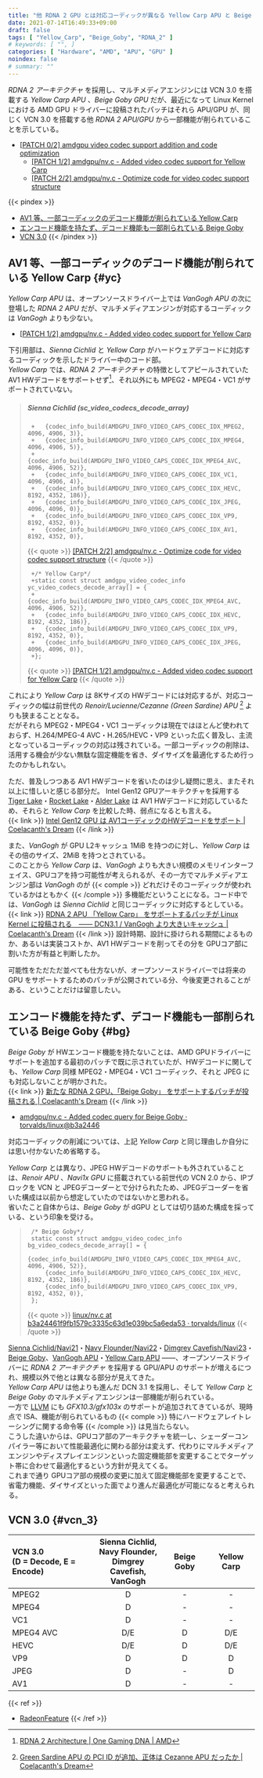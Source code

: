 ```yaml
---
title: "他 RDNA 2 GPU とは対応コーディックが異なる Yellow Carp APU と Beige Goby GPU"
date: 2021-07-14T16:49:33+09:00
draft: false
tags: [ "Yellow_Carp", "Beige_Goby", "RDNA_2" ]
# keywords: [ "", ]
categories: [ "Hardware", "AMD", "APU", "GPU" ]
noindex: false
# summary: ""
---
```


*RDNA 2 アーキテクチャ* を採用し、マルチメディアエンジンには VCN 3.0 を搭載する *Yellow Carp APU* 、*Beige Goby GPU* だが、最近になって Linux Kernel における AMD GPU ドライバーに投稿されたパッチはそれら APU/GPU が、同じく VCN 3.0 を搭載する他 *RDNA 2 APU/GPU* から一部機能が削られていることを示している。  

 * [[PATCH 0/2] amdgpu video codec support addition and code optimization](https://lists.freedesktop.org/archives/amd-gfx/2021-July/066547.html)
    * [[PATCH 1/2] amdgpu/nv.c - Added video codec support for Yellow Carp](https://lists.freedesktop.org/archives/amd-gfx/2021-July/066548.html)
    * [[PATCH 2/2] amdgpu/nv.c - Optimize code for video codec support structure](https://lists.freedesktop.org/archives/amd-gfx/2021-July/066549.html)

{{< pindex >}}
 * [AV1 等、一部コーディックのデコード機能が削られている Yellow Carp](#yc)
 * [エンコード機能を持たず、デコード機能も一部削られている Beige Goby](#bg)
 * [VCN 3.0](#vcn_3)
{{< /pindex >}}

## AV1 等、一部コーディックのデコード機能が削られている Yellow Carp {#yc}

*Yellow Carp APU* は、オープンソースドライバー上では *VanGogh APU* の次に登場した *RDNA 2 APU* だが、マルチメディアエンジンが対応するコーディックは *VanGogh* よりも少ない。  

 * [[PATCH 1/2] amdgpu/nv.c - Added video codec support for Yellow Carp](https://lists.freedesktop.org/archives/amd-gfx/2021-July/066548.html)

下引用部は、*Sienna Cichlid* と *Yellow Carp* がハードウェアデコードに対応するコーディックを示したドライバー中のコード部。  
*Yellow Carp* では、*RDNA 2 アーキテクチャ* の特徴としてアピールされていた AV1 HWデコードをサポートせず[^rdna_2]、それ以外にも MPEG2・MPEG4・VC1 がサポートされていない。  

[^czn]: [Green Sardine APU の PCI ID が追加、正体は Cezanne APU だったか | Coelacanth's Dream](/posts/2021/01/14/green_sardine-pciid/)
[^rdna_2]: [RDNA 2 Architecture | One Gaming DNA | AMD](https://www.amd.com/en/technologies/rdna-2)

 > ##### Sienna Cichlid (sc_video_codecs_decode_array)
 >
 > 		+	{codec_info_build(AMDGPU_INFO_VIDEO_CAPS_CODEC_IDX_MPEG2, 4096, 4906, 3)},
 > 		+	{codec_info_build(AMDGPU_INFO_VIDEO_CAPS_CODEC_IDX_MPEG4, 4096, 4906, 5)},
 > 		+	{codec_info_build(AMDGPU_INFO_VIDEO_CAPS_CODEC_IDX_MPEG4_AVC, 4096, 4906, 52)},
 > 		+	{codec_info_build(AMDGPU_INFO_VIDEO_CAPS_CODEC_IDX_VC1, 4096, 4906, 4)},
 > 		+	{codec_info_build(AMDGPU_INFO_VIDEO_CAPS_CODEC_IDX_HEVC, 8192, 4352, 186)},
 > 		+	{codec_info_build(AMDGPU_INFO_VIDEO_CAPS_CODEC_IDX_JPEG, 4096, 4096, 0)},
 > 		+	{codec_info_build(AMDGPU_INFO_VIDEO_CAPS_CODEC_IDX_VP9, 8192, 4352, 0)},
 > 		+	{codec_info_build(AMDGPU_INFO_VIDEO_CAPS_CODEC_IDX_AV1, 8192, 4352, 0)},
 >
 > {{< quote >}} [[PATCH 2/2] amdgpu/nv.c - Optimize code for video codec support structure](https://lists.freedesktop.org/archives/amd-gfx/2021-July/066549.html) {{< /quote >}}
 >
 > 		+/* Yellow Carp*/
 > 		+static const struct amdgpu_video_codec_info yc_video_codecs_decode_array[] = {
 > 		+	{codec_info_build(AMDGPU_INFO_VIDEO_CAPS_CODEC_IDX_MPEG4_AVC, 4096, 4906, 52)},
 > 		+	{codec_info_build(AMDGPU_INFO_VIDEO_CAPS_CODEC_IDX_HEVC, 8192, 4352, 186)},
 > 		+	{codec_info_build(AMDGPU_INFO_VIDEO_CAPS_CODEC_IDX_VP9, 8192, 4352, 0)},
 > 		+	{codec_info_build(AMDGPU_INFO_VIDEO_CAPS_CODEC_IDX_JPEG, 4096, 4096, 0)},
 > 		+};
 >
 > {{< quote >}} [[PATCH 1/2] amdgpu/nv.c - Added video codec support for Yellow Carp](https://lists.freedesktop.org/archives/amd-gfx/2021-July/066548.html) {{< /quote >}}

これにより *Yellow Carp* は 8Kサイズの HWデコードには対応するが、対応コーディックの幅は前世代の *Renoir/Lucienne/Cezanne (Green Sardine) APU* [^czn] よりも狭まることとなる。  
だがそれら MPEG2・MPEG4・VC1 コーディックは現在ではほとんど使われておらず、H.264/MPEG-4 AVC・H.265/HEVC・VP9 といった広く普及し、主流となっているコーディックの対応は残されている。一部コーディックの削除は、活用する機会が少ない無駄な固定機能を省き、ダイサイズを最適化するため行ったのかもしれない。  

ただ、普及しつつある AV1 HWデコードを省いたのは少し疑問に思え、またそれ以上に惜しいと感じる部分だ。 Intel Gen12 GPUアーキテクチャを採用する [Tiger Lake](/tags/tiger_lake)・[Rocket Lake](/tags/rocket_lake)・[Alder Lake](/tags/alder_lake) は AV1 HWデコードに対応しているため、それらと *Yellow Carp* を比較した時、弱点になるとも言える。  
{{< link >}} [Intel Gen12 GPU は AV1コーディックのHWデコードをサポート | Coelacanth's Dream](/posts/2020/07/09/intel-gen12-av1-decode/) {{< /link >}}

また、*VanGogh* が GPU L2キャッシュ 1MiB を持つのに対し、*Yellow Carp* はその倍のサイズ、2MiB を持つとされている。  
このことから *Yellow Carp* は、*VanGogh* よりも大きい規模のメモリインターフェイス、GPUコアを持つ可能性が考えられるが、その一方でマルチメディアエンジン部は *VanGogh* のが {{< comple >}} どれだけそのコーディックが使われているかはともかく {{< /comple >}} 多機能だということになる。コード中では、*VanGogh* は *Sienna Cichlid* と同じコーディックに対応するとしている。  
{{< link >}} [RDNA 2 APU 「Yellow Carp」 をサポートするパッチが Linux Kernel に投稿される　―― DCN3.1 / VanGogh より大きいキャッシュ | Coelacanth's Dream](/posts/2021/06/03/yellow_carp-apu-linux-kernel/#yc-cache) {{< /link >}}
設計時期、設計に掛けられる期間によるものか、あるいは実装コストか、AV1 HWデコードを削ってその分を GPUコア部に割いた方が有益と判断したか。  

可能性をただただ並べても仕方ないが、オープンソースドライバーでは将来の GPU をサポートするためのパッチが公開されている分、今後変更されることがある、ということだけは留意したい。  

## エンコード機能を持たず、デコード機能も一部削られている Beige Goby {#bg}

*Beige Goby* が HWエンコード機能を持たないことは、AMD GPUドライバーにサポートを追加する最初のパッチで既に示されていたが、HWデコードに関しても、*Yellow Carp* 同様 MPEG2・MPEG4・VC1 コーディック、それと JPEG にも対応しないことが明かされた。  
{{< link >}} [新たな RDNA 2 GPU、「Beige Goby」 をサポートするパッチが投稿される | Coelacanth's Dream](/posts/2021/05/13/amd-beige_goby/#vcn3) {{< /link >}}

 * [amdgpu/nv.c - Added codec query for Beige Goby · torvalds/linux@b3a2446](https://github.com/torvalds/linux/commit/b3a24461f9fb1579c3335c63d1e039bc5a6eda53#diff-29095eeae87881c774274edb9172812d9b05002a942494ba525a9198d56bacf0)

対応コーディックの削減については、上記 *Yellow Carp* と同じ理由しか自分には思い付かないため省略する。  

*Yellow Carp* とは異なり、JPEG HWデコードのサポートも外されていることは、*Renoir APU* 、*Navi1x GPU* に搭載されている前世代の VCN 2.0 から、IPブロックを VCN と JPEGデコーダーとで分けられたため、JPEGデコーダーを省いた構成は以前から想定していたのではないかと思われる。  
省いたこと自体からは、*Beige Goby* が dGPU としては切り詰めた構成を採っている、という印象を受ける。  

 > 		/* Beige Goby*/
 > 		static const struct amdgpu_video_codec_info bg_video_codecs_decode_array[] = {
 > 			{codec_info_build(AMDGPU_INFO_VIDEO_CAPS_CODEC_IDX_MPEG4_AVC, 4096, 4906, 52)},
 > 			{codec_info_build(AMDGPU_INFO_VIDEO_CAPS_CODEC_IDX_HEVC, 8192, 4352, 186)},
 > 			{codec_info_build(AMDGPU_INFO_VIDEO_CAPS_CODEC_IDX_VP9, 8192, 4352, 0)},
 > 		};
 >
 > {{< quote >}} [linux/nv.c at b3a24461f9fb1579c3335c63d1e039bc5a6eda53 · torvalds/linux](https://github.com/torvalds/linux/blob/b3a24461f9fb1579c3335c63d1e039bc5a6eda53/drivers/gpu/drm/amd/amdgpu/nv.c#L319) {{< /quote >}}

[^jpeg-dec]: [drm/amdgpu: add JPEG IP block type · torvalds/linux@8d1b04a](https://github.com/torvalds/linux/commit/8d1b04a6a1dc654d36ab51211fba7af86f0940e6)

[Sienna Cichlid/Navi21](/tags/sienna_cichlid)・[Navy Flounder/Navi22](/tags/navy_flounder)・[Dimgrey Cavefish/Navi23](/tags/dimgrey_cavefish)・[Beige Goby](/tags/beige_goby)、[VanGogh APU](/tags/vangogh)・[Yellow Carp APU](/tags/yellow_carp) ――、オープンソースドライバーに *RDNA 2 アーキテクチャ* を採用する GPU/APU のサポートが増えるにつれ、規模以外で他とは異なる部分が見えてきた。  
*Yellow Carp APU* は他よりも進んだ DCN 3.1 を採用し、そして *Yellow Carp* と *Beige Goby* のマルチメディアエンジンは一部機能が削られている。  
一方で [LLVM](/tags/llvm) にも *GFX10.3/gfx103x* のサポートが追加されてきているが、現時点で ISA、機能が削られているもの {{< comple >}} 特にハードウェアレイトレーシングに関する命令等 {{< /comple >}} は見当たらない。  
こうした違いからは、GPUコア部のアーキテクチャを統一し、シェーダーコンパイラー等において性能最適化に関わる部分は変えず、代わりにマルチメディアエンジンやディスプレイエンジンといった固定機能部を変更することでターゲット帯に合わせて最適化するという方針が見えてくる。  
これまで通り GPUコア部の規模の変更に加えて固定機能部を変更することで、省電力機能、ダイサイズといった面でより進んだ最適化が可能になると考えられる。  

## VCN 3.0 {#vcn_3}

| VCN 3.0<br>(D = Decode, E = Encode) | Sienna Cichlid,<br>Navy Flounder,<br>Dimgrey Cavefish,<br>VanGogh | Beige Goby | Yellow Carp |
| :-- | :--: | :--: | :--: |
| MPEG2 | D | - | - |
| MPEG4 | D | - | - |
| VC1   | D | - | - |
| MPEG4 AVC | D/E | D | D/E |
| HEVC | D/E | D | D/E |
| VP9 | D | D | D |
| JPEG | D | - | D |
| AV1 | D | - | - |

{{< ref >}}
 * [RadeonFeature](https://www.x.org/wiki/RadeonFeature/#radeonvcnvideocorenexthardware)
{{< /ref >}}
